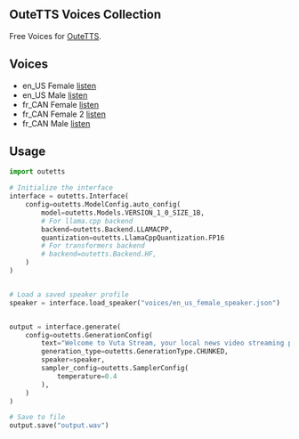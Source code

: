 ## OuteTTS Voices Collection

Free Voices for [OuteTTS](https://github.com/edwko/OuteTTS).


## Voices
- en_US Female [listen](./mp3/en_us_female_speaker.mp3)
- en_US Male [listen](./mp3/en_us_male_speaker.mp3)
- fr_CAN Female [listen](./mp3/fr_can_female_speaker.mp3)
- fr_CAN Female 2 [listen](./mp3/fr_can_female2_speaker.mp3)
- fr_CAN Male [listen](./mp3/fr_can_male_speaker.mp3)


## Usage

```python
import outetts

# Initialize the interface
interface = outetts.Interface(
    config=outetts.ModelConfig.auto_config(
        model=outetts.Models.VERSION_1_0_SIZE_1B,
        # For llama.cpp backend
        backend=outetts.Backend.LLAMACPP,
        quantization=outetts.LlamaCppQuantization.FP16
        # For transformers backend
        # backend=outetts.Backend.HF,
    )
)


# Load a saved speaker profile
speaker = interface.load_speaker("voices/en_us_female_speaker.json")


output = interface.generate(
    config=outetts.GenerationConfig(
        text="Welcome to Vuta Stream, your local news video streaming platform. We create ultra-specific niche channels just for you. You can request for new channels, and soon even create your own channels.",
        generation_type=outetts.GenerationType.CHUNKED,
        speaker=speaker,
        sampler_config=outetts.SamplerConfig(
            temperature=0.4
        ),
    )
)

# Save to file
output.save("output.wav")

```
